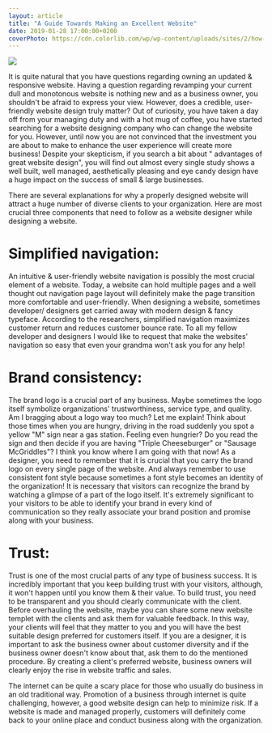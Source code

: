 ```yaml
---
layout: article
title: "A Guide Towards Making an Excellent Website"
date: 2019-01-28 17:00:00+0200
coverPhoto: https://cdn.colorlib.com/wp/wp-content/uploads/sites/2/how-to-setup-website.jpg
---
```


![](https://cdn.colorlib.com/wp/wp-content/uploads/sites/2/how-to-setup-website.jpg)

It is quite natural that you have questions regarding owning an updated & responsive website. Having a question regarding revamping your current dull and monotonous website is nothing new and as a business owner, you shouldn't be afraid to express your view. However, does a credible, user-friendly website design truly matter? Out of curiosity, you have taken a day off from your managing duty and with a hot mug of coffee, you have started searching for a website designing company who can change the website for you. However, until now you are not convinced that the investment you are about to make to enhance the user experience will create more business! Despite your skepticism, if you search a bit about " advantages of great website design", you will find out almost every single study shows a well built, well managed, aesthetically pleasing and eye candy design have a huge impact on the success of small & large businesses.

There are several explanations for why a properly designed website will attract a huge number of diverse clients to your organization. Here are most crucial three components that need to follow as a website designer while designing a website.

# Simplified navigation:
 An intuitive & user-friendly website navigation is possibly the most crucial element of a website. Today, a website can hold multiple pages and a well thought out navigation page layout will definitely make the page transition more comfortable and user-friendly. When designing a website, sometimes developer/ designers get carried away with modern design & fancy typeface. According to the researchers, simplified navigation maximizes customer return and reduces customer bounce rate. To all my fellow developer and designers I would like to request that make the websites' navigation so easy that even your grandma won't ask you for any help!

# Brand consistency:
 The brand logo is a crucial part of any business. Maybe sometimes the logo itself symbolize organizations' trustworthiness, service type, and quality. Am I bragging about a logo way too much? Let me explain! Think about those times when you are hungry, driving in the road suddenly you spot a yellow "M" sign near a gas station. Feeling even hungrier? Do you read the sign and then decide if you are having "Triple Cheeseburger" or "Sausage McGriddles"? I think you know where I am going with that now! As a designer, you need to remember that it is crucial that you carry the brand logo on every single page of the website. And always remember to use consistent font style because sometimes a font style becomes an identity of the organization! It is necessary that visitors can recognize the brand by watching a glimpse of a part of the logo itself. It's extremely significant to your visitors to be able to identify your brand in every kind of communication so they really associate your brand position and promise along with your business.

# Trust:
 Trust is one of the most crucial parts of any type of business success. It is incredibly important that you keep building trust with your visitors, although, it won't happen until you know them & their value. To build trust, you need to be transparent and you should clearly communicate with the client. Before overhauling the website, maybe you can share some new website templet with the clients and ask them for valuable feedback. In this way, your clients will feel that they matter to you and you will have the best suitable design preferred for customers itself. If you are a designer, it is important to ask the business owner about customer diversity and if the business owner doesn't know about that, ask them to do the mentioned procedure. By creating a client's preferred website, business owners will clearly enjoy the rise in website traffic and sales.

The internet can be quite a scary place for those who usually do business in an old traditional way. Promotion of a business through internet is quite challenging, however, a good website design can help to minimize risk. If a website is made and managed properly, customers will definitely come back to your online place and conduct business along with the organization.

